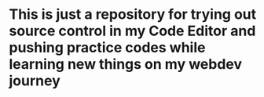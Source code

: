 # This is just a repository for trying out source control in my Code Editor and pushing practice codes while learning new things on my webdev journey
